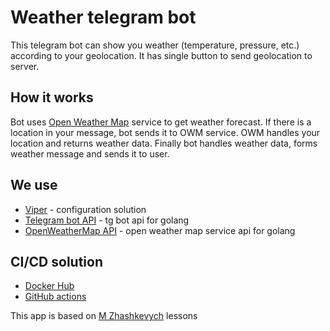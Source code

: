 # Weather telegram bot
This telegram bot can show you weather (temperature, pressure, etc.) according to your geolocation. It has single button to send geolocation to server. 

## How it works
Bot uses [Open Weather Map](https://openweathermap.org/) service to get weather forecast. If there is a location in your message, bot sends it to OWM service. OWM handles your location and returns weather data. Finally bot handles weather data, forms weather message and sends it to user.

## We use

 - [Viper](https://github.com/spf13/viper) - configuration solution
 - [Telegram bot API](https://github.com/go-telegram-bot-api/telegram-bot-api) - tg bot api for golang
 - [OpenWeatherMap API](https://github.com/briandowns/openweathermap) - open weather map service api for golang
 ## CI/CD solution
 - [Docker Hub](https://hub.docker.com/)
 - [GitHub actions](https://docs.github.com/en/actions)

This app is based on [M Zhashkevych](https://github.com/zhashkevych) lessons
